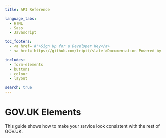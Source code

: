 ```yaml
---
title: API Reference

language_tabs:
  - HTML
  - Sass
  - Javascript

toc_footers:
  - <a href='#'>Sign Up for a Developer Key</a>
  - <a href='https://github.com/tripit/slate'>Documentation Powered by Slate</a>

includes:
  - form-elements
  - buttons
  - colour
  - layout

search: true
---
```


# GOV.UK Elements

This guide shows how to make your service look consistent with the rest of GOV.UK.



